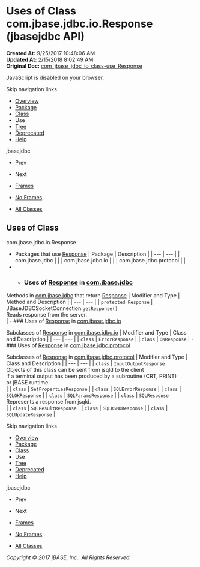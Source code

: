 # Uses of Class com.jbase.jdbc.io.Response (jbasejdbc   API)

**Created At:** 9/25/2017 10:48:06 AM  
**Updated At:** 2/15/2018 8:02:49 AM  
**Original Doc:** [com_jbase_jdbc_io_class-use_Response](https://docs.jbase.com/39235-class-use/com_jbase_jdbc_io_class-use_Response)  

<!--<br>    try {<br>        if (location.href.indexOf('is-external=true') == -1) {<br>            parent.document.title="Uses of Class com.jbase.jdbc.io.Response (jbasejdbc   API)";<br>        }<br>    }<br>    catch(err) {<br>    }<br>//-->
JavaScript is disabled on your browser.

Skip navigation links

- [Overview](../../../../../overview-summary.html)
- [Package](/39232-io/com_jbase_jdbc_io_package-summary)
- [Class](/39232-io/com_jbase_jdbc_io_response "class in com.jbase.jdbc.io")
- Use
- [Tree](/39232-io/com_jbase_jdbc_io_package-tree)
- [Deprecated](../../../../../deprecated-list.html)
- [Help](../../../../../help-doc.html)


jbasejdbc <br>

- Prev
- Next


- [Frames](../../../../../index.html?com/jbase/jdbc/io/class-use//39235-class-use/com_jbase_jdbc_io_class-use_Response)
- [No Frames](/39235-class-use/com_jbase_jdbc_io_class-use_Response)


- [All Classes](../../../../../allclasses-noframe.html)


<!--<br>  allClassesLink = document.getElementById("allclasses\_navbar\_top");<br>  if(window==top) {<br>    allClassesLink.style.display = "block";<br>  }<br>  else {<br>    allClassesLink.style.display = "none";<br>  }<br>  //-->

## Uses of Class
com.jbase.jdbc.io.Response

- Packages that use [Response](/39232-io/com_jbase_jdbc_io_response "class in com.jbase.jdbc.io") | Package | Description |
| --- | --- |
| com.jbase.jdbc |   |
| com.jbase.jdbc.io |   |
| com.jbase.jdbc.protocol |   |
- - ### Uses of [Response](/39232-io/com_jbase_jdbc_io_response "class in com.jbase.jdbc.io") in [com.jbase.jdbc](/39228-jdbc/com_jbase_jdbc_package-summary)


Methods in [com.jbase.jdbc](/39228-jdbc/com_jbase_jdbc_package-summary) that return [Response](/39232-io/com_jbase_jdbc_io_response "class in com.jbase.jdbc.io") | Modifier and Type | Method and Description |
| --- | --- |
| `protected Response` | JBaseJDBCSocketConnection.`getResponse()`<br>Reads response from the server.<br> |
    - ### Uses of [Response](/39232-io/com_jbase_jdbc_io_response "class in com.jbase.jdbc.io") in [com.jbase.jdbc.io](/39232-io/com_jbase_jdbc_io_package-summary)


Subclasses of [Response](/39232-io/com_jbase_jdbc_io_response "class in com.jbase.jdbc.io") in [com.jbase.jdbc.io](/39232-io/com_jbase_jdbc_io_package-summary) | Modifier and Type | Class and Description |
| --- | --- |
| `class` | `ErrorResponse`  |
| `class` | `OKResponse`  |
    - ### Uses of [Response](/39232-io/com_jbase_jdbc_io_response "class in com.jbase.jdbc.io") in [com.jbase.jdbc.protocol](/39240-protocol/com_jbase_jdbc_protocol_package-summary)


Subclasses of [Response](/39232-io/com_jbase_jdbc_io_response "class in com.jbase.jdbc.io") in [com.jbase.jdbc.protocol](/39240-protocol/com_jbase_jdbc_protocol_package-summary) | Modifier and Type | Class and Description |
| --- | --- |
| `class` | `InputOutputResponse`<br>Objects of this class can be sent from jsqld to the client<br> if a terminal output has been produced by a subroutine (CRT, PRINT)<br> or jBASE runtime.<br> |
| `class` | `SetPropertiesResponse`  |
| `class` | `SQLErrorResponse`  |
| `class` | `SQLOKResponse`  |
| `class` | `SQLParamsResponse`  |
| `class` | `SQLResponse`<br>Represents a response from jsqld.<br> |
| `class` | `SQLResultResponse`  |
| `class` | `SQLRSMDResponse`  |
| `class` | `SQLUpdateResponse`  |

Skip navigation links

- [Overview](../../../../../overview-summary.html)
- [Package](/39232-io/com_jbase_jdbc_io_package-summary)
- [Class](/39232-io/com_jbase_jdbc_io_response "class in com.jbase.jdbc.io")
- Use
- [Tree](/39232-io/com_jbase_jdbc_io_package-tree)
- [Deprecated](../../../../../deprecated-list.html)
- [Help](../../../../../help-doc.html)


jbasejdbc <br>

- Prev
- Next


- [Frames](../../../../../index.html?com/jbase/jdbc/io/class-use//39235-class-use/com_jbase_jdbc_io_class-use_Response)
- [No Frames](/39235-class-use/com_jbase_jdbc_io_class-use_Response)


- [All Classes](../../../../../allclasses-noframe.html)


<!--<br>  allClassesLink = document.getElementById("allclasses\_navbar\_bottom");<br>  if(window==top) {<br>    allClassesLink.style.display = "block";<br>  }<br>  else {<br>    allClassesLink.style.display = "none";<br>  }<br>  //-->

*Copyright © 2017 jBASE, Inc.. All Rights Reserved.*
